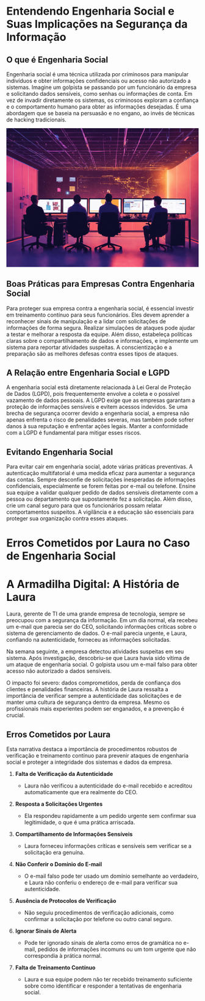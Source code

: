 
# Entendendo Engenharia Social e Suas Implicações na Segurança da Informação

## O que é Engenharia Social

Engenharia social é uma técnica utilizada por criminosos para manipular indivíduos e obter informações confidenciais ou acesso não autorizado a sistemas. Imagine um golpista se passando por um funcionário da empresa e solicitando dados sensíveis, como senhas ou informações de conta. Em vez de invadir diretamente os sistemas, os criminosos exploram a confiança e o comportamento humano para obter as informações desejadas. É uma abordagem que se baseia na persuasão e no engano, ao invés de técnicas de hacking tradicionais.

![Imagem ilustrativa de um ataque de engenharia social](./imagens/5%20personnes%20entrain%20de%20coder%20sur%20des%20ordinateurs%20d%20(1).png)

## Boas Práticas para Empresas Contra Engenharia Social

Para proteger sua empresa contra a engenharia social, é essencial investir em treinamento contínuo para seus funcionários. Eles devem aprender a reconhecer sinais de manipulação e a lidar com solicitações de informações de forma segura. Realizar simulações de ataques pode ajudar a testar e melhorar a resposta da equipe. Além disso, estabeleça políticas claras sobre o compartilhamento de dados e informações, e implemente um sistema para reportar atividades suspeitas. A conscientização e a preparação são as melhores defesas contra esses tipos de ataques.


## A Relação entre Engenharia Social e LGPD

A engenharia social está diretamente relacionada à Lei Geral de Proteção de Dados (LGPD), pois frequentemente envolve a coleta e o possível vazamento de dados pessoais. A LGPD exige que as empresas garantam a proteção de informações sensíveis e evitem acessos indevidos. Se uma brecha de segurança ocorrer devido a engenharia social, a empresa não apenas enfrenta o risco de penalidades severas, mas também pode sofrer danos à sua reputação e enfrentar ações legais. Manter a conformidade com a LGPD é fundamental para mitigar esses riscos.


## Evitando Engenharia Social

Para evitar cair em engenharia social, adote várias práticas preventivas. A autenticação multifatorial é uma medida eficaz para aumentar a segurança das contas. Sempre desconfie de solicitações inesperadas de informações confidenciais, especialmente se forem feitas por e-mail ou telefone. Ensine sua equipe a validar qualquer pedido de dados sensíveis diretamente com a pessoa ou departamento que supostamente fez a solicitação. Além disso, crie um canal seguro para que os funcionários possam relatar comportamentos suspeitos. A vigilância e a educação são essenciais para proteger sua organização contra esses ataques.

# Erros Cometidos por Laura no Caso de Engenharia Social

# A Armadilha Digital: A História de Laura

Laura, gerente de TI de uma grande empresa de tecnologia, sempre se preocupou com a segurança da informação. Em um dia normal, ela recebeu um e-mail que parecia ser do CEO, solicitando informações críticas sobre o sistema de gerenciamento de dados. O e-mail parecia urgente, e Laura, confiando na autenticidade, forneceu as informações solicitadas.

Na semana seguinte, a empresa detectou atividades suspeitas em seu sistema. Após investigação, descobriu-se que Laura havia sido vítima de um ataque de engenharia social. O golpista usou um e-mail falso para obter acesso não autorizado a dados sensíveis.

O impacto foi severo: dados comprometidos, perda de confiança dos clientes e penalidades financeiras. A história de Laura ressalta a importância de verificar sempre a autenticidade das solicitações e de manter uma cultura de segurança dentro da empresa. Mesmo os profissionais mais experientes podem ser enganados, e a prevenção é crucial.

## Erros Cometidos por Laura

Esta narrativa destaca a importância de procedimentos robustos de verificação e treinamento contínuo para prevenir ataques de engenharia social e proteger a integridade dos sistemas e dados da empresa.

1. **Falta de Verificação da Autenticidade**
   - Laura não verificou a autenticidade do e-mail recebido e acreditou automaticamente que era realmente do CEO.

2. **Resposta a Solicitações Urgentes**
   - Ela respondeu rapidamente a um pedido urgente sem confirmar sua legitimidade, o que é uma prática arriscada.

3. **Compartilhamento de Informações Sensíveis**
   - Laura forneceu informações críticas e sensíveis sem verificar se a solicitação era genuína.

4. **Não Conferir o Domínio do E-mail**
   - O e-mail falso pode ter usado um domínio semelhante ao verdadeiro, e Laura não conferiu o endereço de e-mail para verificar sua autenticidade.

5. **Ausência de Protocolos de Verificação**
   - Não seguiu procedimentos de verificação adicionais, como confirmar a solicitação por telefone ou outro canal seguro.

6. **Ignorar Sinais de Alerta**
   - Pode ter ignorado sinais de alerta como erros de gramática no e-mail, pedidos de informações incomuns ou um tom urgente que não correspondia à prática normal.

7. **Falta de Treinamento Contínuo**
   - Laura e sua equipe podem não ter recebido treinamento suficiente sobre como identificar e responder a tentativas de engenharia social.





